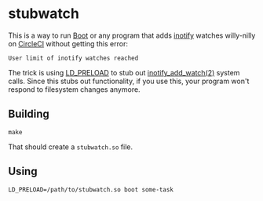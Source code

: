 # stubwatch

This is a way to run [Boot][bootclj] or any program that adds [inotify][inotify] watches willy-nilly on [CircleCI][circleci] without getting this error:

    User limit of inotify watches reached
    
The trick is using [LD_PRELOAD][ld_preload] to stub out [inotify_add_watch(2)][add_watch] system calls. Since this stubs out functionality, if you use this, your program won't respond to filesystem changes anymore.

## Building

    make
    
That should create a `stubwatch.so` file.

## Using

    LD_PRELOAD=/path/to/stubwatch.so boot some-task

[circleci]: https://circleci.com/
[bootclj]: http://boot-clj.com/
[ld_preload]: https://jvns.ca/blog/2014/11/27/ld-preload-is-super-fun-and-easy/
[add_watch]: https://linux.die.net/man/2/inotify_add_watch
[inotify]: https://en.wikipedia.org/wiki/Inotify
